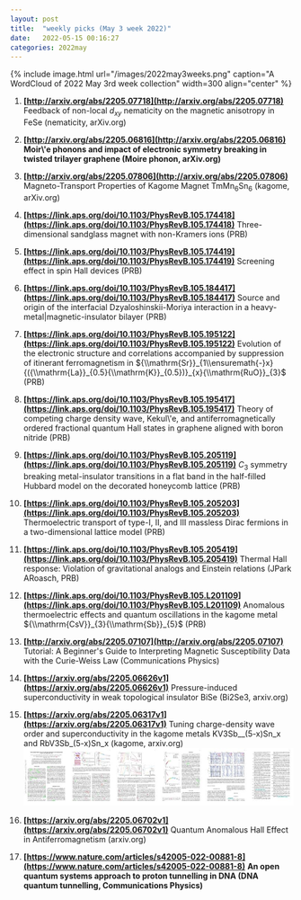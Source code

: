 ```yaml
---
layout: post
title:  "weekly picks (May 3 week 2022)"
date:   2022-05-15 00:16:27
categories: 2022may
---
```


{% include image.html url="/images/2022may3weeks.png" caption="A WordCloud of 2022 May 3rd week collection" width=300 align="center" %}


1. **[http://arxiv.org/abs/2205.07718](http://arxiv.org/abs/2205.07718)** Feedback of non-local $d_{xy}$ nematicity on the magnetic anisotropy in FeSe (nematicity, arXiv.org)

1. **[http://arxiv.org/abs/2205.06816](http://arxiv.org/abs/2205.06816)** **Moir\\'e phonons and impact of electronic symmetry breaking in twisted trilayer graphene (Moire phonon, arXiv.org)**

1. **[http://arxiv.org/abs/2205.07806](http://arxiv.org/abs/2205.07806)** Magneto-Transport Properties of Kagome Magnet TmMn$_6$Sn$_6$ (kagome, arXiv.org)



1. **[https://link.aps.org/doi/10.1103/PhysRevB.105.174418](https://link.aps.org/doi/10.1103/PhysRevB.105.174418)** Three-dimensional sandglass magnet with non-Kramers ions (PRB)

1. **[https://link.aps.org/doi/10.1103/PhysRevB.105.174419](https://link.aps.org/doi/10.1103/PhysRevB.105.174419)** Screening effect in spin Hall devices (PRB)

1. **[https://link.aps.org/doi/10.1103/PhysRevB.105.184417](https://link.aps.org/doi/10.1103/PhysRevB.105.184417)** Source and origin of the interfacial Dzyaloshinskii-Moriya interaction in a heavy-metal|magnetic-insulator bilayer (PRB)

1. **[https://link.aps.org/doi/10.1103/PhysRevB.105.195122](https://link.aps.org/doi/10.1103/PhysRevB.105.195122)** Evolution of the electronic structure and correlations accompanied by suppression of itinerant ferromagnetism in ${\\mathrm{Sr}}_{1\\ensuremath{-}x}{({\\mathrm{La}}_{0.5}{\\mathrm{K}}_{0.5})}_{x}{\\mathrm{RuO}}_{3}$ (PRB)

1. **[https://link.aps.org/doi/10.1103/PhysRevB.105.195417](https://link.aps.org/doi/10.1103/PhysRevB.105.195417)** Theory of competing charge density wave, Kekul\\'e, and antiferromagnetically ordered fractional quantum Hall states in graphene aligned with boron nitride (PRB)

1. **[https://link.aps.org/doi/10.1103/PhysRevB.105.205119](https://link.aps.org/doi/10.1103/PhysRevB.105.205119)** ${C}_{3}$ symmetry breaking metal-insulator transitions in a flat band in the half-filled Hubbard model on the decorated honeycomb lattice (PRB)

1. **[https://link.aps.org/doi/10.1103/PhysRevB.105.205203](https://link.aps.org/doi/10.1103/PhysRevB.105.205203)** Thermoelectric transport of type-I, II, and III massless Dirac fermions in a two-dimensional lattice model (PRB)

1. **[https://link.aps.org/doi/10.1103/PhysRevB.105.205419](https://link.aps.org/doi/10.1103/PhysRevB.105.205419)** Thermal Hall response: Violation of gravitational analogs and Einstein relations (JPark ARoasch, PRB)

1. **[https://link.aps.org/doi/10.1103/PhysRevB.105.L201109](https://link.aps.org/doi/10.1103/PhysRevB.105.L201109)** Anomalous thermoelectric effects and quantum oscillations in the kagome metal ${\\mathrm{CsV}}_{3}{\\mathrm{Sb}}_{5}$ (PRB)

1. **[http://arxiv.org/abs/2205.07107](http://arxiv.org/abs/2205.07107)** Tutorial: A Beginner's Guide to Interpreting Magnetic Susceptibility Data with the Curie-Weiss Law (Communications Physics)




1. **[https://arxiv.org/abs/2205.06626v1](https://arxiv.org/abs/2205.06626v1)** Pressure-induced superconductivity in weak topological insulator BiSe (Bi2Se3, arxiv.org)

1. **[https://arxiv.org/abs/2205.06317v1](https://arxiv.org/abs/2205.06317v1)** Tuning charge-density wave order and superconductivity in the kagome metals KV3Sb__(5-x)Sn_x and RbV3Sb_(5-x)Sn_x (kagome, arxiv.org) ![](/images/2205.06317v1.pdf.jpg)

1. **[https://arxiv.org/abs/2205.06702v1](https://arxiv.org/abs/2205.06702v1)** Quantum Anomalous Hall Effect in Antiferromagnetism (arxiv.org)


1. **[https://www.nature.com/articles/s42005-022-00881-8](https://www.nature.com/articles/s42005-022-00881-8)** **An open quantum systems approach to proton tunnelling in DNA (DNA quantum tunnelling, Communications Physics)**
